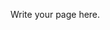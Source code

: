 <!-- 
.. title: WIGI
.. slug: index
.. date: 2015-06-09 15:37:45 UTC+05:30
.. tags: 
.. category: 
.. link: 
.. description: 
.. type: text
-->

Write your page here.
